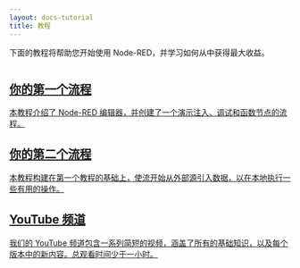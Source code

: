 ```yaml
---
layout: docs-tutorial
title: 教程 
---
```


下面的教程将帮助您开始使用 Node-RED，并学习如何从中获得最大收益。

<div style="margin-top:40px">

<div class="post-preview">
  <a href="first-flow">
    <div class="post-header">
      <h2>你的第一个流程</h2>
    </div>
    <div class="post-content">
      本教程介绍了 Node-RED 编辑器，并创建了一个演示注入、调试和函数节点的流程。
    </div>
  </a>
</div>

<div class="post-preview">
  <a href="second-flow">
    <div class="post-header">
      <h2>你的第二个流程</h2>
    </div>
    <div class="post-content">
      本教程构建在第一个教程的基础上，使流开始从外部源引入数据，以在本地执行一些有用的操作。
    </div>
  </a>
</div>

<div class="post-preview">
  <a href="https://www.youtube.com/channel/UCQaB8NXBEPod7Ab8PPCLLAA">
    <div class="post-header">
      <h2>YouTube 频道</h2>
    </div>
    <div class="post-content">
      我们的 YouTube 频道包含一系列简短的视频，涵盖了所有的基础知识，以及每个版本中的新内容。总观看时间少于一小时。
    </div>
  </a>
</div>

</div>
